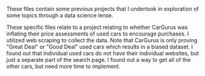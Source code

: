 These files contain some previous projects that I undertook in exploration of some topics through a data science lense. 

These specific files relate to a project relating to whether CarGurus was inflating their price assessments of used cars to encourage purchases. I utilized web scraping to collect the data. Note that CarGurus is only proving "Great Deal" or "Good Deal" used cars which results in a biased dataset. I found out that individual used cars do not have their individual websites, but just a separate part of the search page. I found out a way to get all of the other cars, but need more time to implement. 
